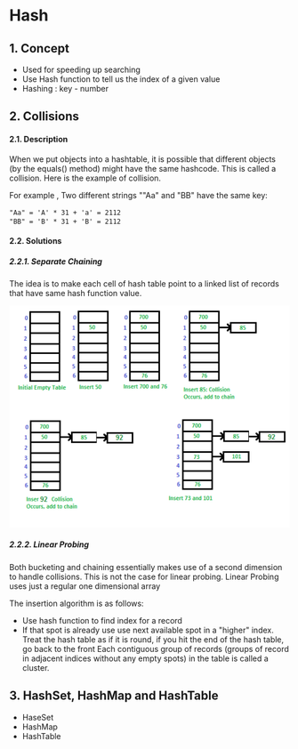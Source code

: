 # Hash
## 1. Concept
* Used for speeding up searching
* Use Hash function to tell us the index of a given value
* Hashing : key - number


## 2. Collisions
#### 2.1. Description
When we put objects into a hashtable, it is possible that different objects (by the equals() method) might have the same hashcode. This is called a collision. Here is the example of collision. 

For example , Two different strings ""Aa" and "BB" have the same key: 

```
"Aa" = 'A' * 31 + 'a' = 2112
"BB" = 'B' * 31 + 'B' = 2112
```

#### 2.2. Solutions
##### 2.2.1. Separate Chaining
The idea is to make each cell of hash table point to a linked list of records that have same hash function value.

![alt text](https://github.com/RagingPsyduck/Data-Structures-and-Algorithms-in-Java/blob/master/Hash/hashChaining1.png)

##### 2.2.2. Linear Probing
Both bucketing and chaining essentially makes use of a second dimension to handle collisions. This is not the case for linear probing. Linear Probing uses just a regular one dimensional array

The insertion algorithm is as follows:

* Use hash function to find index for a record
* If that spot is already use use next available spot in a "higher" index. Treat the hash table as if it is round, if you hit the end of the hash table, go back to the front
Each contiguous group of records (groups of record in adjacent indices without any empty spots) in the table is called a cluster.


## 3. HashSet, HashMap and HashTable
* HaseSet
* HashMap
* HashTable